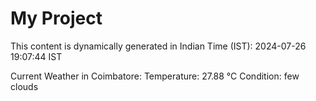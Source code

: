 # My Project

This content is dynamically generated in Indian Time (IST): 2024-07-26 19:07:44 IST


Current Weather in Coimbatore:
Temperature: 27.88 °C
Condition: few clouds
